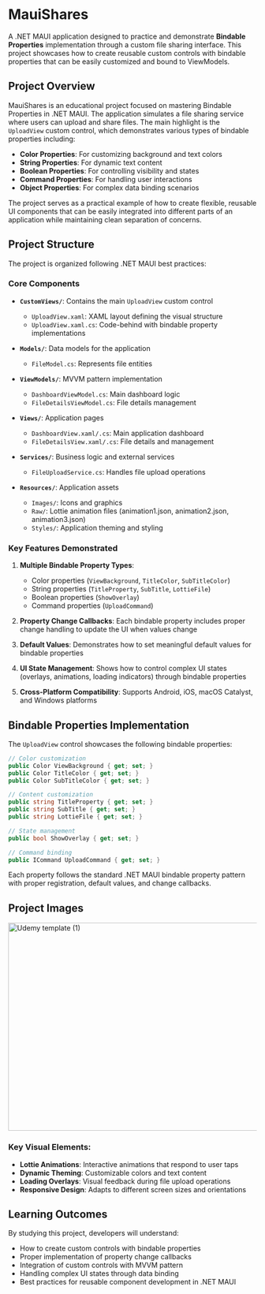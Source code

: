 # MauiShares

A .NET MAUI application designed to practice and demonstrate **Bindable Properties** implementation through a custom file sharing interface. This project showcases how to create reusable custom controls with bindable properties that can be easily customized and bound to ViewModels.

## Project Overview

MauiShares is an educational project focused on mastering Bindable Properties in .NET MAUI. The application simulates a file sharing service where users can upload and share files. The main highlight is the `UploadView` custom control, which demonstrates various types of bindable properties including:

- **Color Properties**: For customizing background and text colors
- **String Properties**: For dynamic text content
- **Boolean Properties**: For controlling visibility and states
- **Command Properties**: For handling user interactions
- **Object Properties**: For complex data binding scenarios

The project serves as a practical example of how to create flexible, reusable UI components that can be easily integrated into different parts of an application while maintaining clean separation of concerns.

## Project Structure

The project is organized following .NET MAUI best practices:

### Core Components

- **`CustomViews/`**: Contains the main `UploadView` custom control
  - `UploadView.xaml`: XAML layout defining the visual structure
  - `UploadView.xaml.cs`: Code-behind with bindable property implementations

- **`Models/`**: Data models for the application
  - `FileModel.cs`: Represents file entities

- **`ViewModels/`**: MVVM pattern implementation
  - `DashboardViewModel.cs`: Main dashboard logic
  - `FileDetailsViewModel.cs`: File details management

- **`Views/`**: Application pages
  - `DashboardView.xaml/.cs`: Main application dashboard
  - `FileDetailsView.xaml/.cs`: File details and management

- **`Services/`**: Business logic and external services
  - `FileUploadService.cs`: Handles file upload operations

- **`Resources/`**: Application assets
  - `Images/`: Icons and graphics
  - `Raw/`: Lottie animation files (animation1.json, animation2.json, animation3.json)
  - `Styles/`: Application theming and styling

### Key Features Demonstrated

1. **Multiple Bindable Property Types**:
   - Color properties (`ViewBackground`, `TitleColor`, `SubTitleColor`)
   - String properties (`TitleProperty`, `SubTitle`, `LottieFile`)
   - Boolean properties (`ShowOverlay`)
   - Command properties (`UploadCommand`)

2. **Property Change Callbacks**: Each bindable property includes proper change handling to update the UI when values change

3. **Default Values**: Demonstrates how to set meaningful default values for bindable properties

4. **UI State Management**: Shows how to control complex UI states (overlays, animations, loading indicators) through bindable properties

5. **Cross-Platform Compatibility**: Supports Android, iOS, macOS Catalyst, and Windows platforms

## Bindable Properties Implementation

The `UploadView` control showcases the following bindable properties:

```csharp
// Color customization
public Color ViewBackground { get; set; }
public Color TitleColor { get; set; }
public Color SubTitleColor { get; set; }

// Content customization
public string TitleProperty { get; set; }
public string SubTitle { get; set; }
public string LottieFile { get; set; }

// State management
public bool ShowOverlay { get; set; }

// Command binding
public ICommand UploadCommand { get; set; }
```

Each property follows the standard .NET MAUI bindable property pattern with proper registration, default values, and change callbacks.

## Project Images

<img width="750" height="422" alt="Udemy template (1)" src="https://github.com/user-attachments/assets/9542acfb-f1a9-4117-b861-fe2b93d65e7d" />


### Key Visual Elements:

- **Lottie Animations**: Interactive animations that respond to user taps
- **Dynamic Theming**: Customizable colors and text content
- **Loading Overlays**: Visual feedback during file upload operations
- **Responsive Design**: Adapts to different screen sizes and orientations

## Learning Outcomes

By studying this project, developers will understand:

- How to create custom controls with bindable properties
- Proper implementation of property change callbacks
- Integration of custom controls with MVVM pattern
- Handling complex UI states through data binding
- Best practices for reusable component development in .NET MAUI
